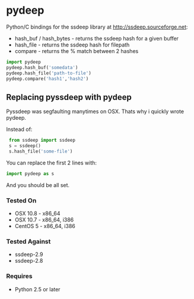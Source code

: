 # pydeep

Python/C bindings for the ssdeep library at http://ssdeep.sourceforge.net:
* hash_buf / hash_bytes - returns the ssdeep hash for a given buffer
* hash_file - returns the ssdeep hash for filepath
* compare - returns the % match between 2 hashes

```python
import pydeep
pydeep.hash_buf('somedata')
pydeep.hash_file('path-to-file')
pydeep.compare('hash1','hash2')
```

## Replacing pyssdeep with pydeep

Pyssdeep was segfaulting manytimes on OSX. Thats why i quickly wrote pydeep.

Instead of:
```python
 from ssdeep import ssdeep
 s = ssdeep()
 s.hash_file('some-file')
```

You can replace the first 2 lines with:
```python
import pydeep as s
```

And you should be all set.

### Tested On
* OSX 10.8 - x86_64
* OSX 10.7 - x86_64, i386
* CentOS 5 - x86_64, i386

### Tested Against
* ssdeep-2.9
* ssdeep-2.8

### Requires
* Python 2.5 or later
